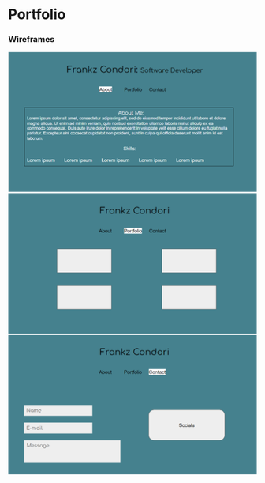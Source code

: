 # Portfolio

### Wireframes

![portfolio](./assets/Port1.png)
![portfolio](./assets/Port2.png)
![portfolio](./assets/Port3.png)